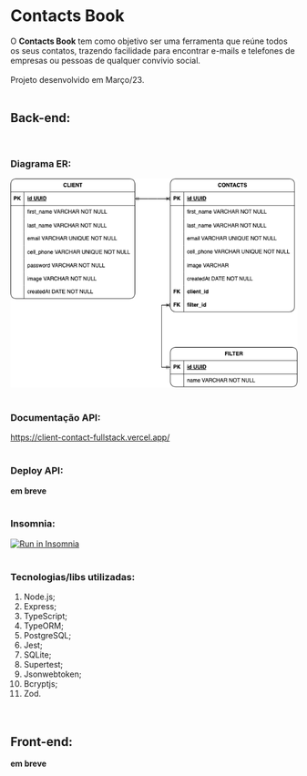 # Contacts Book

O <strong>Contacts Book</strong> tem como objetivo ser uma ferramenta que reúne todos os seus contatos, trazendo facilidade para encontrar e-mails e telefones de empresas ou pessoas de qualquer convivio social. <br><br>
Projeto desenvolvido em Março/23.<br><br>

## <strong>Back-end:</strong>
<br>

### Diagrama ER: 
![Diagrams](back-end/diagrams.png)<br><br>

### Documentação API:
https://client-contact-fullstack.vercel.app/ <br><br>

### Deploy API:
**em breve** <br><br>

### Insomnia:
<a href="https://insomnia.rest/run?label=Contact_Book&uri=https%3A%2F%2Fclient-contact-fullstack.vercel.app.%2F%2Finsomnia.json" target="_blank"><img src="https://insomnia.rest/images/run.svg" alt="Run in Insomnia"></a><br><br>

### Tecnologias/libs utilizadas:
 1. Node.js;
 2. Express;
 3. TypeScript;
 4. TypeORM;
 5. PostgreSQL;
 6. Jest;
 7. SQLite;
 8. Supertest;
 9. Jsonwebtoken;
 10. Bcryptjs;
 11. Zod.
<br><br><br>

## <strong>Front-end:</strong>
**em breve**
